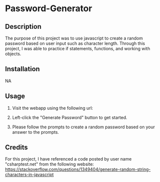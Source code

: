 # Password-Generator

## Description

The purpose of this project was to use javascript to create a random password based on user input such as character length. Through this project, I was able to practice if statements, functions, and working with objects.

## Installation

NA

## Usage

1. Visit the webapp using the following url:

2. Left-click the "Generate Password" button to get started.

3. Please follow the prompts to create a random password based on your answer to the prompts.

## Credits

For this project, I have referenced a code posted by user name "csharptest.net" from the following website:
https://stackoverflow.com/questions/1349404/generate-random-string-characters-in-javascript
